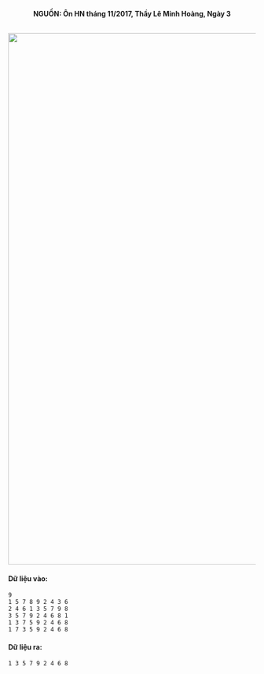 **<center>NGUỒN: Ôn HN tháng 11/2017, Thầy Lê Minh Hoàng, Ngày 3</center>**
<br>

<img src="/images/problems/1020/photo.svg" width=1080px>

#### Dữ liệu vào:
```
9
1 5 7 8 9 2 4 3 6
2 4 6 1 3 5 7 9 8
3 5 7 9 2 4 6 8 1
1 3 7 5 9 2 4 6 8
1 7 3 5 9 2 4 6 8
```

#### Dữ liệu ra:
```
1 3 5 7 9 2 4 6 8
```